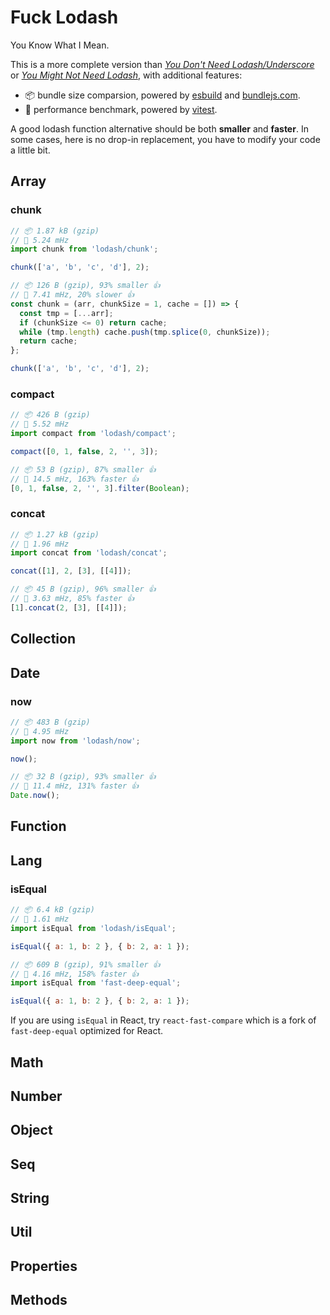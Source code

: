 # Fuck Lodash

You Know What I Mean.

This is a more complete version than [_You Don't Need Lodash/Underscore_](https://github.com/you-dont-need/You-Dont-Need-Lodash-Underscore) or [_You Might Not Need Lodash_](https://youmightnotneed.com/lodash/), with additional features:

- 📦 bundle size comparsion, powered by [esbuild](https://esbuild.github.io/) and [bundlejs.com](https://bundlejs.com/).
- 🚀 performance benchmark, powered by [vitest](https://vitest.dev/).

A good lodash function alternative should be both **smaller** and **faster**. In some cases, here is no drop-in replacement, you have to modify your code a little bit.

## Array

### chunk

```js filename="lodash"
// 📦 1.87 kB (gzip)
// 🚀 5.24 mHz
import chunk from 'lodash/chunk';

chunk(['a', 'b', 'c', 'd'], 2);
```

```js filename="fuck-lodash"
// 📦 126 B (gzip), 93% smaller 👍
// 🚀 7.41 mHz, 20% slower 👍
const chunk = (arr, chunkSize = 1, cache = []) => {
  const tmp = [...arr];
  if (chunkSize <= 0) return cache;
  while (tmp.length) cache.push(tmp.splice(0, chunkSize));
  return cache;
};

chunk(['a', 'b', 'c', 'd'], 2);
```

### compact

```js filename="lodash"
// 📦 426 B (gzip)
// 🚀 5.52 mHz
import compact from 'lodash/compact';

compact([0, 1, false, 2, '', 3]);
```

```js filename="fuck-lodash"
// 📦 53 B (gzip), 87% smaller 👍
// 🚀 14.5 mHz, 163% faster 👍
[0, 1, false, 2, '', 3].filter(Boolean);
```

### concat

```js filename="lodash"
// 📦 1.27 kB (gzip)
// 🚀 1.96 mHz
import concat from 'lodash/concat';

concat([1], 2, [3], [[4]]);
```

```js filename="fuck-lodash"
// 📦 45 B (gzip), 96% smaller 👍
// 🚀 3.63 mHz, 85% faster 👍
[1].concat(2, [3], [[4]]);
```

## Collection

## Date

### now

```js filename="lodash"
// 📦 483 B (gzip)
// 🚀 4.95 mHz
import now from 'lodash/now';

now();
```

```js filename="fuck-lodash"
// 📦 32 B (gzip), 93% smaller 👍
// 🚀 11.4 mHz, 131% faster 👍
Date.now();
```

## Function

## Lang

### isEqual

```js filename="lodash"
// 📦 6.4 kB (gzip)
// 🚀 1.61 mHz
import isEqual from 'lodash/isEqual';

isEqual({ a: 1, b: 2 }, { b: 2, a: 1 });
```

```js filename="fuck-lodash"
// 📦 609 B (gzip), 91% smaller 👍
// 🚀 4.16 mHz, 158% faster 👍
import isEqual from 'fast-deep-equal';

isEqual({ a: 1, b: 2 }, { b: 2, a: 1 });
```

If you are using `isEqual` in React, try `react-fast-compare` which is a fork of `fast-deep-equal` optimized for React.

## Math

## Number

## Object

## Seq

## String

## Util

## Properties

## Methods
